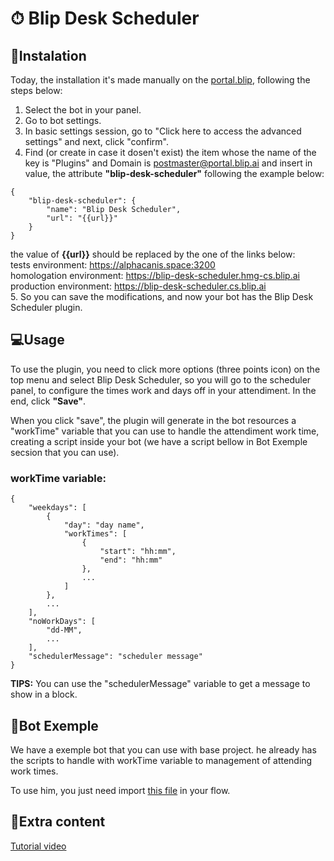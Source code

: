 # ⏱ Blip Desk Scheduler

## 🔌Instalation
Today, the installation it's made manually on the [portal.blip](https://portal.blip.ai), following the steps below:
1. Select the bot in your panel.
2. Go to bot settings.
3. In basic settings session, go to "Click here to access the advanced settings" and next, click "confirm".
4. Find (or create in case it dosen't exist) the item whose the name of the key is "Plugins" and Domain is postmaster@portal.blip.ai and insert in value, the attribute **"blip-desk-scheduler"** following the example below:
```
{
    "blip-desk-scheduler": {
        "name": "Blip Desk Scheduler",
        "url": "{{url}}"
    }
}
```
the value of **{{url}}** should be replaced by the one of the links below:\
tests environment: https://alphacanis.space:3200 \
homologation environment: https://blip-desk-scheduler.hmg-cs.blip.ai \
production environment: https://blip-desk-scheduler.cs.blip.ai \
5. So you can save the modifications, and now your bot has the Blip Desk Scheduler plugin.

## 💻Usage
To use the plugin, you need to click more options (three points icon) on the top menu and select Blip Desk Scheduler, so you will go to the scheduler panel, 
to configure the times work and days off in your attendiment. In the end, click **"Save"**. 

When you click "save", the plugin will generate in the bot resources a "workTime" variable that you can use to handle the attendiment work time, creating a script inside your bot (we have a script bellow in Bot Exemple secsion that you can use). 

### workTime variable:
```
{
    "weekdays": [
        {
            "day": "day name",
            "workTimes": [
                {
                    "start": "hh:mm",
                    "end": "hh:mm"
                },
                ...
            ]
        },
        ...
    ],
    "noWorkDays": [
        "dd-MM",
        ...
    ],
    "schedulerMessage": "scheduler message"
}
```
**TIPS:** You can use the "schedulerMessage" variable to get a message to show in a block.

## 🤖Bot Exemple
We have a exemple bot that you can use with base project. he already has the scripts to handle with workTime variable to management of attending work times.

To use him, you just need import [this file](https://drive.google.com/file/d/1iRXAV0LjKnWnwq0BipmFRuu4iikrZ96P/view?usp=sharing) in your flow.

## 🎥Extra content
[Tutorial video](https://www.linkedin.com/posts/dylan-oliveira-7a9113161_v%C3%ADdeo-de-apresenta%C3%A7%C3%A3oao-blip-desk-scheduler-activity-6895072700218650624-jfCH)
